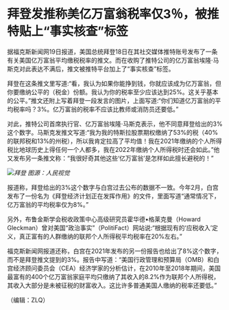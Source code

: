 # 拜登发推称美亿万富翁税率仅3％，被推特贴上“事实核查”标签

据福克斯新闻网19日报道，美国总统拜登18日在其社交媒体推特账号发布了一条有关美国亿万富翁平均缴税税率的推文。而在收购了推特公司的亿万富翁埃隆·马斯克对此表达不满后，推文被推特平台加上了“事实核查”标签。

拜登在这条推文里写道:“看，我认为如果你能挣到钱，你就应该成为亿万富翁，但你要缴纳公平的（税金）份额。我认为你的税率至少应该达到25%。这关乎基本的公平。”推文还附上写着拜登一段发言的图片，上面写道:“你们知道亿万富翁的平均税率吗？3%。亿万富翁的税率不应该比教师或消防员还要低。”

对此，推特公司首席执行官、亿万富翁埃隆·马斯克表示，他不同意拜登给出的3%这个数字。马斯克发推文写道:“我为我的特斯拉股票期权缴纳了53%的税（40%的联邦税和13%的州税），所以我肯定拉高了平均值！我在2021年缴纳的个人所得税比地球历史上得任何一个人都多，我在2022年缴纳个人所得税时还会如此。”他又发布另一条推文称：“我很好奇其他这些‘亿万富翁’是怎样如此擅长避税的！”

![](https://inews.gtimg.com/newsapp_bt/0/13417909424/1000)_拜登 图源：人民视觉_

报道称，拜登给出的3%这个数字与白宫过去公布的数据不一致。今年2月，白宫发布了一份名为《拜登经济计划正在发挥作用》的文件，里面写道“通常情况下，亿万富翁的平均税率仅为8%。”

另外，布鲁金斯学会税收政策中心高级研究员霍华德•格莱克曼（Howard
Gleckman）曾对美国“政治事实”（PolitiFact）网站说:“根据现有的‘应税收入’定义，真正富有的人群缴纳的联邦个人所得税平均税率在20%左右。”

福克斯新闻网报道还称，白宫在2021年发布的另一份报告也给出了8%这个数字，而不是拜登推文提到的3%。报告中写道：“美国行政管理和预算局（OMB）和白宫经济顾问委员会（CEA）经济学家的分析估计，在2010年至2018年期间，美国最富有的400个亿万富翁家庭平均只缴纳了其收入的8.2%作为联邦个人所得税，其收入大部分是未被征税的财富收入。这比许多普通美国人缴纳的税率还要低。”

（编辑：ZLQ）

